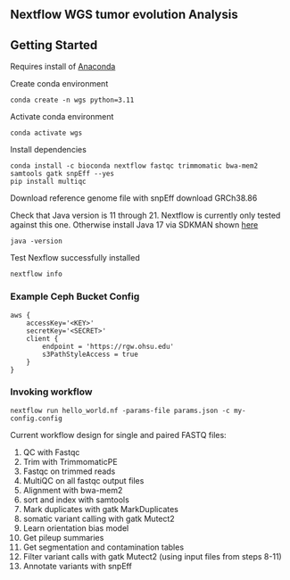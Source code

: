 
## Nextflow WGS tumor evolution Analysis

## Getting Started
Requires install of [Anaconda](https://docs.anaconda.com/free/anaconda/install/index.html)

Create conda environment
```
conda create -n wgs python=3.11
```

Activate conda environment
```
conda activate wgs
```

Install dependencies
```
conda install -c bioconda nextflow fastqc trimmomatic bwa-mem2 samtools gatk snpEff --yes
pip install multiqc
```

Download reference genome file with snpEff download GRCh38.86

Check that Java version is 11 through 21. Nextflow is currently only tested against this one. Otherwise install Java 17 via SDKMAN shown [here](https://www.nextflow.io/docs/latest/install.html)
```
java -version
```

Test Nexflow successfully installed
```
nextflow info
```

### Example Ceph Bucket Config

```
aws {
    accessKey='<KEY>'
    secretKey='<SECRET>'
    client {
        endpoint = 'https://rgw.ohsu.edu'
        s3PathStyleAccess = true
    }
}
```

### Invoking workflow

```
nextflow run hello_world.nf -params-file params.json -c my-config.config
```

Current workflow design for single and paired FASTQ files:
1. QC with Fastqc
2. Trim with TrimmomaticPE
3. Fastqc on trimmed reads
4. MultiQC on all fastqc output files
5. Alignment with bwa-mem2
6. sort and index with samtools
7. Mark duplicates with gatk MarkDuplicates
8. somatic variant calling with gatk Mutect2
9. Learn orientation bias model
10. Get pileup summaries
11. Get segmentation and contamination tables
12. Filter variant calls with gatk Mutect2 (using input files from steps 8-11)
13. Annotate variants with snpEff

